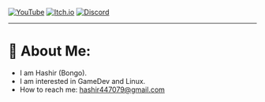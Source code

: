 [![YouTube](https://img.shields.io/badge/YouTube-Channel-red?style=flat-rounded&logo=youtube&logoColor=white)](https://www.youtube.com/@mhashirshahzad)
[![Itch.io](https://img.shields.io/badge/Itch.io-Page-orange?style=flat-rounded&logo=itch.io&logoColor=white)](https://bongopoyo.itch.io)
[![Discord](https://img.shields.io/badge/EliteNinjas-Join%20Us-5865F2?style=flat-rounded&logo=discord&logoColor=white)](https://discord.gg/eliteninjas)

---

# 💫 About Me:
- I am Hashir (Bongo).
- I am interested in GameDev and Linux.
- How to reach me: hashir447079@gmail.com
<!---
HashirShazad/HashirShazad is a ✨ special ✨ repository because its `README.md` (this file) appears on your GitHub profile.
You can click the Preview link to take a look at your changes.
--->
